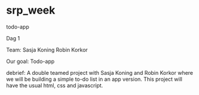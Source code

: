 # srp_week
todo-app

Dag 1 

Team: 
Sasja Koning
Robin Korkor

Our goal:
Todo-app

debrief:
A double teamed project with Sasja Koning and Robin Korkor where we will be building a simple to-do list in an app version. This project will have the usual html, css and javascript.
